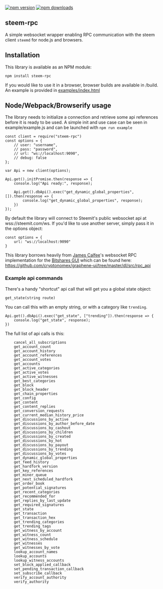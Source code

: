 [![npm version](https://badge.fury.io/js/steem-rpc.svg)](https://www.npmjs.com/package/steem-rpc)
[![npm downloads](https://img.shields.io/npm/dm/steem-rpc.svg)](https://www.npmjs.com/package/steem-rpc)
## steem-rpc

A simple websocket wrapper enabling RPC communication with the steem client `steemd` for node.js and browsers.

## Installation
This library is available as an NPM module:

```
npm install steem-rpc
```

If you would like to use it in a browser, browser builds are available in /build. An example is provided in [examples/index.html](examples/index.html)

## Node/Webpack/Browserify usage

The library needs to initialize a connection and retrieve some api references before it is ready to be used. A simple init and use case can be seen in example/example.js and can be launched with `npm run example`

```
const client = require("steem-rpc")
const options = {
	// user: "username",
	// pass: "password",
	// url: "ws://localhost:9090",
	// debug: false
};

var Api = new client(options);

Api.get().initPromise.then(response => {
	console.log("Api ready:", response);

	Api.get().dbApi().exec("get_dynamic_global_properties", []).then(response => {
		console.log("get_dynamic_global_properties", response);
	})
});

```

By default the library will connect to Steemit's public websocket api at wss://steemit.com/ws. If you'd like to use another server, simply pass it in the options object:

```
const options = {
	url: "ws://localhost:9090"
}
```

This library borrows heavily from [James Calfee](https://github.com/jcalfee)'s websocket RPC implementation for the [Bitshares GUI](https://github.com/cryptonomex/graphene-ui/) which can be found here: https://github.com/cryptonomex/graphene-ui/tree/master/dl/src/rpc_api


### Example api commands

There's a handy "shortcut" api call that will get you a global state object:

```
get_state(string route)
```

You can call this with an empty string, or with a category like `trending`.

```
Api.get().dbApi().exec("get_state", ["trending"]).then(response => {
	console.log("get_state", response);
})
```

The full list of api calls is this:

```
	cancel_all_subscriptions
	get_account_count
	get_account_history
	get_account_references
	get_account_votes
	get_accounts
	get_active_categories
	get_active_votes
	get_active_witnesses
	get_best_categories
	get_block
	get_block_header
	get_chain_properties
	get_config
	get_content
	get_content_replies
	get_conversion_requests
	get_current_median_history_price
	get_discussions_by_active
	get_discussions_by_author_before_date
	get_discussions_by_cashout
	get_discussions_by_children
	get_discussions_by_created
	get_discussions_by_hot
	get_discussions_by_payout
	get_discussions_by_trending
	get_discussions_by_votes
	get_dynamic_global_properties
	get_feed_history
	get_hardfork_version
	get_key_references
	get_miner_queue
	get_next_scheduled_hardfork
	get_order_book
	get_potential_signatures
	get_recent_categories
	get_recommended_for
	get_replies_by_last_update
	get_required_signatures
	get_state
	get_transaction
	get_transaction_hex
	get_trending_categories
	get_trending_tags
	get_witness_by_account
	get_witness_count
	get_witness_schedule
	get_witnesses
	get_witnesses_by_vote
	lookup_account_names
	lookup_accounts
	lookup_witness_accounts
	set_block_applied_callback
	set_pending_transaction_callback
	set_subscribe_callback
	verify_account_authority
	verify_authority
```
